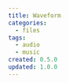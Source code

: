 ```yaml
---
title: Waveform
categories:
  - files
tags:
  - audio
  - music
created: 0.5.0
updated: 1.0.0
---
```

